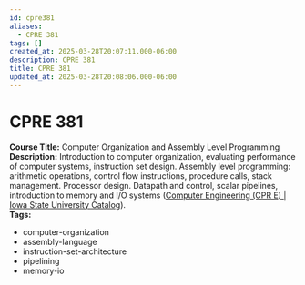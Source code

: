 ```yaml
---
id: cpre381
aliases:
  - CPRE 381
tags: []
created_at: 2025-03-28T20:07:11.000-06:00
description: CPRE 381
title: CPRE 381
updated_at: 2025-03-28T20:08:06.000-06:00
---
```


# CPRE 381
**Course Title:** Computer Organization and Assembly Level Programming  
**Description:** Introduction to computer organization, evaluating performance of computer systems, instruction set design. Assembly level programming: arithmetic operations, control flow instructions, procedure calls, stack management. Processor design. Datapath and control, scalar pipelines, introduction to memory and I/O systems ([Computer Engineering (CPR E) | Iowa State University Catalog](https://catalog.iastate.edu/previouscatalogs/2022-2023/azcourses/cpr_e/#:~:text=Introduction%20to%20computer%20organization%2C%20evaluating,to%20memory%20and%20I%2FO%20systems)).  
**Tags:**  
- computer-organization  
- assembly-language  
- instruction-set-architecture  
- pipelining  
- memory-io  
